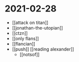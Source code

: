 # 2021-02-28

- [[attack on titan]]
- [[jonathan-the-utopian]]
- [[ctzn]]
- [[only flans]]
- [[flancian]]
- [[push]] [[reading alexander]]
  - [[notsof]]

